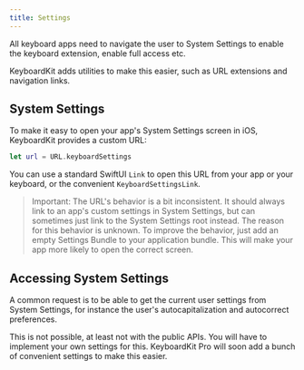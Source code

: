 ```yaml
---
title: Settings
---
```


All keyboard apps need to navigate the user to System Settings to enable the keyboard extension, enable full access etc.

KeyboardKit adds utilities to make this easier, such as URL extensions and navigation links.



## System Settings

To make it easy to open your app's System Settings screen in iOS, KeyboardKit provides a custom URL:

```swift
let url = URL.keyboardSettings
```

You can use a standard SwiftUI `Link` to open this URL from your app or your keyboard, or the convenient ``KeyboardSettingsLink``.

> Important: The URL's behavior is a bit inconsistent. It should always link to an app's custom settings in System Settings, but can sometimes just link to the System Settings root instead. The reason for this behavior is unknown. To improve the behavior, just add an empty Settings Bundle to your application bundle. This will make your app more likely to open the correct screen.



## Accessing System Settings

A common request is to be able to get the current user settings from System Settings, for instance the user's autocapitalization and autocorrect preferences.

This is not possible, at least not with the public APIs. You will have to implement your own settings for this. KeyboardKit Pro will soon add a bunch of convenient settings to make this easier.
